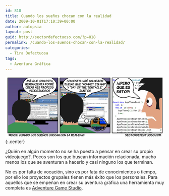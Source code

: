 ```yaml
---
id: 818
title: Cuando los sueños chocan con la realidad
date: 2009-10-01T17:10:39+00:00
author: autopsia
layout: post
guid: http://sectordefectuoso.com/?p=818
permalink: /cuando-los-suenos-chocan-con-la-realidad/
categories:
  - Tira Defectuosa
tags:
  - Aventura Gráfica
---
```

![#002: Cuando los Sueños chocan con la Realidad](/images/2009/10/002.jpg){:.center}

¿Quién en algún momento no se ha puesto a pensar en crear su propio videojuego?. Pocos son los que buscan información relacionada, mucho menos los que se aventuran a hacerlo y casi ninguno los que terminan.

No es por falta de vocación, sino es por fata de conocimientos o tiempo, por ello los proyectos grupales tienen más éxito que los personales. Para aquellos que se empeñan en crear su aventura gráfica una herramienta muy completa es <a rel="nofollow" href="http://www.adventuregamestudio.co.uk/">Adventure Game Studio</a>.
